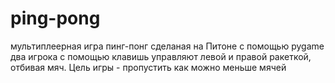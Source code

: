 # ping-pong
мультиплеерная игра пинг-понг сделаная на Питоне с помощью pygame      
два игрока с помощью клавишь управляют левой и правой ракеткой, отбивая мяч. Цель игры - пропустить как можно меньше мячей
